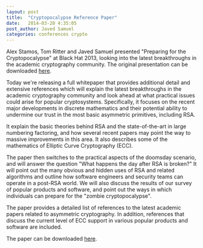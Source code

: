 ```yaml
---
layout: post
title:  "Cryptopocalypse Reference Paper"
date:   2014-03-20 4:35:05
post_author: Javed Samuel
categories: conferences crypto
---
```


Alex Stamos, Tom Ritter and Javed Samuel presented "Preparing for the
Cryptopocalypse" at Black Hat 2013, looking into the latest breakthroughs in
the academic cryptography community. The original presentation can be
downloaded [here][presentation-dl].

Today we're releasing a full whitepaper that provides additional detail and
extensive references which will explain the latest breakthroughs in the
academic cryptography community and look ahead at what practical issues could
arise for popular cryptosystems. Specifically, it focuses on the recent major
developments in discrete mathematics and their potential ability to undermine
our trust in the most basic asymmetric primitives, including RSA.

It explain the basic theories behind RSA and the state-of-the-art in large
numbering factoring, and how several recent papers may point the way to
massive improvements in this area. It also describes some of the mathematics
of Elliptic Curve Cryptography (ECC).

The paper then switches to the practical aspects of the doomsday scenario,
and will answer the question "What happens the day after RSA is broken?"
It will point out the many obvious and hidden uses of RSA and related
algorithms and outline how software engineers and security teams can operate
in a post-RSA world. We will also discuss the results of our survey of
popular products and software, and point out the ways in which individuals
can prepare for the "zombie cryptopocalypse".

The paper provides a detailed list of references to the latest academic papers
related to asymmetric cryptography. In addition, references that discuss the
current level of ECC support in various popular products and software are
included.

The paper can be downloaded [here][paper-dl].

[presentation-dl]: https://github.com/iSECPartners/publications/blob/master/presentations/ritter_samuel_stamos_bh_2013_cryptopocalypse.pdf?raw=true
[paper-dl]: https://github.com/iSECPartners/publications/blob/master/whitepapers/Cryptopocalypse_Reference_Paper.pdf?raw=true

